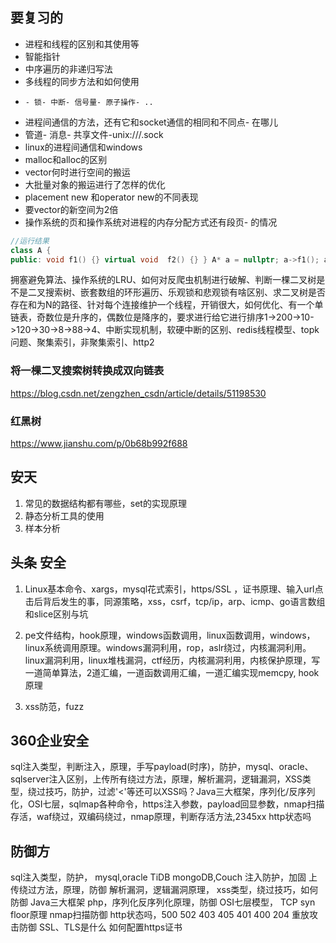 ## 要复习的
- 进程和线程的区别和其使用等
- 智能指针
- 中序遍历的非递归写法
- 多线程的同步方法和如何使用
-     - 锁- 中断- 信号量- 原子操作- ..
- 进程间通信的方法，还有它和socket通信的相同和不同点- 在哪儿
- 管道- 消息- 共享文件-unix:///.sock
- linux的进程间通信和windows
- malloc和alloc的区别
- vector何时进行空间的搬运
- 大批量对象的搬运进行了怎样的优化
- placement new 和operator new的不同表现
- 要vector的新空间为2倍
- 操作系统的页和操作系统对进程的内存分配方式还有段页- 的情况
```cpp
//运行结果
class A {
public: void f1() {} virtual void  f2() {} } A* a = nullptr; a->f1(); a->f2();
```
拥塞避免算法、操作系统的LRU、如何对反爬虫机制进行破解、判断一棵二叉树是不是二叉搜索树、嵌套数组的环形遍历、乐观锁和悲观锁有啥区别、求二叉树是否存在和为N的路径、针对每个连接维护一个线程，开销很大，如何优化、有一个单链表，奇数位是升序的，偶数位是降序的，要求进行给它进行排序1->200->10->120->30->8->88->4、中断实现机制，软硬中断的区别、redis线程模型、topk问题、聚集索引，非聚集索引、http2
### 将一棵二叉搜索树转换成双向链表
https://blog.csdn.net/zengzhen_csdn/article/details/51198530
### 红黑树
https://www.jianshu.com/p/0b68b992f688
## 安天

1. 常见的数据结构都有哪些，set的实现原理
2. 静态分析工具的使用
3. 样本分析 


## 头条 安全
1. Linux基本命令、xargs，mysql花式索引，https/SSL ，证书原理、输入url点击后背后发生的事，同源策略，xss，csrf，tcp/ip，arp、icmp、go语言数组和slice区别与坑

2. pe文件结构，hook原理，windows函数调用，linux函数调用，windows，linux系统调用原理。windows漏洞利用，rop，aslr绕过，内核漏洞利用。linux漏洞利用，linux堆栈漏洞，ctf经历，内核漏洞利用，内核保护原理，写一道简单算法，2道汇编，一道函数调用汇编，一道汇编实现memcpy, hook原理

3. xss防范，fuzz

## 360企业安全
sql注入类型，判断注入，原理，手写payload(时序)，防护，mysql、oracle、sqlserver注入区别，上传所有绕过方法，原理，解析漏洞，逻辑漏洞，XSS类型，绕过技巧，防护，过滤'<'等还可以XSS吗？Java三大框架，序列化/反序列化，OSI七层，sqlmap各种命令，https注入参数，payload回显参数，nmap扫描存活，waf绕过，双编码绕过，nmap原理，判断存活方法,2345xx http状态吗

## 防御方
sql注入类型，防护，
mysql,oracle TiDB mongoDB,Couch 注入防护，加固
上传绕过方法，原理，防御
解析漏洞，逻辑漏洞原理，
xss类型，绕过技巧，如何防御
Java三大框架
php，序列化反序列化原理，防御
OSI七层模型，
TCP syn floor原理
nmap扫描防御
http状态吗，500 502 403 405 401 400 204
重放攻击防御
SSL、TLS是什么
如何配置https证书
